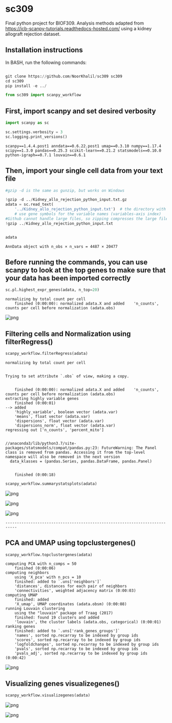
# sc309

Final python project for BIOF309.
Analysis methods adapted from https://icb-scanpy-tutorials.readthedocs-hosted.com/ using a kidney allograft rejection dataset.



## Installation instructions

In BASH, run the following commands:

```python

git clone https://github.com/NoorKhalil/sc309 sc309
cd sc309
pip install -e ../
```


```python
from sc309 import scanpy_workflow
```


## First, import scanpy and set desired verbosity

```python
import scanpy as sc
```


```python
sc.settings.verbosity = 3
sc.logging.print_versions()
```

    scanpy==1.4.4.post1 anndata==0.6.22.post1 umap==0.3.10 numpy==1.17.4 scipy==1.3.0 pandas==0.25.3 scikit-learn==0.21.2 statsmodels==0.10.0 python-igraph==0.7.1 louvain==0.6.1


## Then, import your single cell data from your text file


```python
#gzip -d is the same as gunzip, but works on Windows

!gzip -d ../Kidney_allo_rejection_python_input.txt.gz
adata = sc.read_text(
    '../Kidney_allo_rejection_python_input.txt')  # the directory with the `.mtx` file
    # use gene symbols for the variable names (variables-axis index)
#Github cannot handle large files, so zipping compresses the large file.
!gzip ../Kidney_allo_rejection_python_input.txt
```


```python

```



```python
adata
```




    AnnData object with n_obs × n_vars = 4487 × 20477 



## Before running the commands, you can use scanpy to look at the top genes to make sure that your data has been imported correctly


```python
sc.pl.highest_expr_genes(adata, n_top=20)
```

    normalizing by total count per cell
        finished (0:00:00): normalized adata.X and added    'n_counts', counts per cell before normalization (adata.obs)



![png](readmeOutputs/output_13_1.png)


## Filtering cells and Normalization using filterRegress()


```python
scanpy_workflow.filterRegress(adata)
```

    normalizing by total count per cell


    Trying to set attribute `.obs` of view, making a copy.


        finished (0:00:00): normalized adata.X and added    'n_counts', counts per cell before normalization (adata.obs)
    extracting highly variable genes
        finished (0:00:01)
    --> added
        'highly_variable', boolean vector (adata.var)
        'means', float vector (adata.var)
        'dispersions', float vector (adata.var)
        'dispersions_norm', float vector (adata.var)
    regressing out ['n_counts', 'percent_mito']


    //anaconda3/lib/python3.7/site-packages/statsmodels/compat/pandas.py:23: FutureWarning: The Panel class is removed from pandas. Accessing it from the top-level namespace will also be removed in the next version
      data_klasses = (pandas.Series, pandas.DataFrame, pandas.Panel)


        finished (0:00:18)



```python
scanpy_workflow.summarystatsplots(adata)
```


![png](readmeOutputs/output_16_0.png)



![png](readmeOutputs/output_16_1.png)



![png](readmeOutputs/output_16_2.png)



    ---------------------------------------------------------------------------



## PCA and UMAP using topclustergenes()


```python
scanpy_workflow.topclustergenes(adata)
```

    computing PCA with n_comps = 50
        finished (0:00:06)
    computing neighbors
        using 'X_pca' with n_pcs = 10
        finished: added to `.uns['neighbors']`
        'distances', distances for each pair of neighbors
        'connectivities', weighted adjacency matrix (0:00:03)
    computing UMAP
        finished: added
        'X_umap', UMAP coordinates (adata.obsm) (0:00:08)
    running Louvain clustering
        using the "louvain" package of Traag (2017)
        finished: found 19 clusters and added
        'louvain', the cluster labels (adata.obs, categorical) (0:00:01)
    ranking genes
        finished: added to `.uns['rank_genes_groups']`
        'names', sorted np.recarray to be indexed by group ids
        'scores', sorted np.recarray to be indexed by group ids
        'logfoldchanges', sorted np.recarray to be indexed by group ids
        'pvals', sorted np.recarray to be indexed by group ids
        'pvals_adj', sorted np.recarray to be indexed by group ids (0:00:42)



![png](readmeOutputs/output_18_1.png)


## Visualizing genes visualizegenes()


```python
scanpy_workflow.visualizegenes(adata)
```


![png](readmeOutputs/output_20_0.png)



![png](readmeOutputs/output_20_1.png)



```python

```
